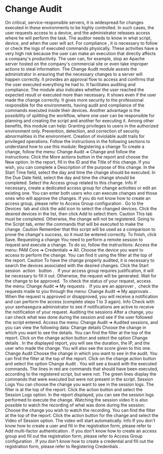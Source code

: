 # Change Audit 

On critical, service-responsible servers, it is widespread for changes executed in these environments to be highly controlled.
In such cases, the user requests access to a device, and the administrator releases access where he will perform the task. The auditor needs to know in what script, device, and when the user will act. For 
compliance
, it is necessary to follow or check the logs of executed commands physically.
These activities have a very high risk because the user can make an execution that directly affects a company's productivity. The user can, for example, stop an Apache server hosted on the company's commercial site or even take improper actions to steal information.
The 
Change Audit
 module assists the administrator in ensuring that the necessary changes to a server will happen correctly. It provides an approval flow to access and confirms that the user executed everything he had to. It facilitates auditing and compliance.
The module also indicates whether the user reached the expected result or executed more than necessary. It shows even if the user made the change correctly.
It gives more security to the professional responsible for the environments, having audit and compliance of the commands executed inside their devices.
Another advantage is the possibility of splitting the workflow, where one user can be responsible for planning and creating the script and another for executing it.
Among other benefits, this module can help:
Granting privileges to users in the authorized environment only.
Prevention, detection, and correction of security abnormalities in the environment.
Creation of inviolable audit trails for privileged operations.
Follow the instructions in the following sections to understand how to use this module:
Registering a change
To create a change, follow the menu: 
Change Audit ➔ Change
 and follow the instructions:
Click the 
More actions
 button in the report and choose the 
New
 option.
In the report, fill in the 
ID
 and the 
Title
 of this change.
If you wish, you can complete a 
Description
 of the purpose of this change.
In the 
Start Time
 field, select the day and time the change should be executed.
In the 
Due Date
 field, select the day and time the change should be completed.
Select the 
Access group
 related to this change.
Info
If necessary, create a dedicated access group for change activities or edit an existing one. You can enter both users who can execute changes and those ones who will approve the changes.
If you do not know how to create an access group, please refer to 
Access Group configuration
.
Go to the 
Devices 
tab and click the add icon to select the changed devices.
Click the desired devices in the list, then click 
Add
 to select them.
Caution
This tab must be completed. Otherwise, the change will not be registered.
Going to the 
Script
 tab, enter the commands that will be executed to make the change.
Caution
Remember that this script will be used as a comparison to prove the change's success, so it must be entered correctly.
To finish, click 
Save.
Requesting a change
You need to perform a remote session to request and execute a change. To do so, follow the instructions:
Access the menu: 
PAM Core ➔ Credentials ➔ All.
Choose the device you want to access to perform the change. You can find it using the filter at the top of the report.
Caution
To have the change properly audited, it is necessary to search the devices associated with the desired changes.
Click the 
Start session 
action
 
button
. 
 If your access group requires justification, it will be necessary to fill it out. Otherwise, the request will be generated. Wait for the change to be approved. 
To check the status of your 
request,
 access the menu: 
Change Audit ➔ My requests
. 
If you are an 
approver
, 
check the requests made to you through the menu: 
Change Audit ➔ My approvals
.
When the request is approved or disapproved, you will receive a notification and can perform the access (complete steps 1 to 3 again).
Info
Check with your senhasegura administrator to see if notifications are active to receive the notification of your request.
Auditing the sessions
After a change, you can check what was done during the session and see if the user followed the script entered.
Access the menu: 
Change Audit ➔ Audited sessions,
 and you can view the following data:
Change details
Choose the change in which you want to see the details. You can find the filter at the top of the report.
Click on the change action button and select the option 
Change details
.
In the displayed report, you will see the duration, the IP, and the user who made the change. You will also see the score given to this one.
Change Audit
Choose the change in which you want to see in the audit. You can find the filter at the top of the report.
Click on the change action button and select the option 
Change Audit
.
You will see a board with the executed commands.
The lines in red are commands that should have been executed, according to the registered script, but were not.
The green lines display the commands that were executed but were not present in the script.
Session Logs
You can choose the change you want to see in the session logs. The filter is at the top of the report.
Click the action button and select the 
Session Logs
 option.
In the report displayed, you can see the session logs performed to execute the change.
Watching the session video
It is also possible to watch the recording of what was done during the session:
Choose the change you wish to watch the recording. You can find the filter at the top of the report.
Click the action button for the change and select the 
Video of Session
 option. The video will start automatically.
Info
If you don't know how to create a user and fill in the registration form, please refer to 
Add multi-factor authentication
.
If you don't know how to create an access group and fill out the registration form, please refer to 
Access Group configuration
.
If you don't know how to create a credential and fill out the registration form, please refer to 
Registering Credentials
.